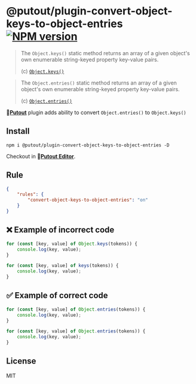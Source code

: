 # @putout/plugin-convert-object-keys-to-object-entries [![NPM version][NPMIMGURL]][NPMURL]

[NPMIMGURL]: https://img.shields.io/npm/v/@putout/plugin-convert-object-keys-to-object-entries.svg?style=flat&longCache=true
[NPMURL]: https://npmjs.org/package/@putout/plugin-convert-object-entreis-to-object-keys "npm"

> The `Object.keys()` static method returns an array of a given object's own enumerable string-keyed property key-value pairs.
>
> (c) [`Object.keys()`](https://developer.mozilla.org/en-US/docs/Web/JavaScript/Reference/Global_Objects/Object/keys)

> The `Object.entries()` static method returns an array of a given object's own enumerable string-keyed property key-value pairs.
>
> (c) [`Object.entries()`](https://developer.mozilla.org/en-US/docs/Web/JavaScript/Reference/Global_Objects/Object/entries)

🐊[**Putout**](https://github.com/coderaiser/putout) plugin adds ability to convert `Object.entries()` to `Object.keys()`

## Install

```
npm i @putout/plugin-convert-object-keys-to-object-entries -D
```

Checkout in 🐊[**Putout Editor**](https://putout.cloudcmd.io/#/gist/c0d9b423faead0875f65ea662a42288a/241ecc8b1418ccf174a84e2785def0fd02f28620).

## Rule

```json
{
    "rules": {
        "convert-object-keys-to-object-entries": "on"
    }
}
```

## ❌ Example of incorrect code

```js
for (const [key, value] of Object.keys(tokens)) {
    console.log(key, value);
}

for (const [key, value] of keys(tokens)) {
    console.log(key, value);
}
```

## ✅ Example of correct code

```js
for (const [key, value] of Object.entries(tokens)) {
    console.log(key, value);
}

for (const [key, value] of Object.entries(tokens)) {
    console.log(key, value);
}
```

## License

MIT
